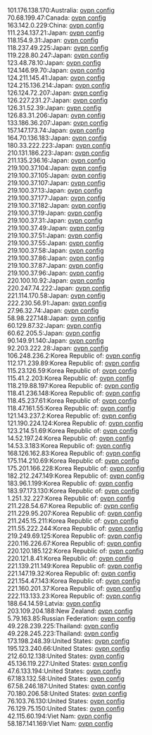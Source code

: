 101.176.138.170:Australia: [ovpn config](vpn/101_176_138_170.ovpn)  
70.68.199.47:Canada: [ovpn config](vpn/70_68_199_47.ovpn)  
163.142.0.229:China: [ovpn config](vpn/163_142_0_229.ovpn)  
111.234.137.21:Japan: [ovpn config](vpn/111_234_137_21.ovpn)  
118.154.9.31:Japan: [ovpn config](vpn/118_154_9_31.ovpn)  
118.237.49.225:Japan: [ovpn config](vpn/118_237_49_225.ovpn)  
119.228.80.247:Japan: [ovpn config](vpn/119_228_80_247.ovpn)  
123.48.78.10:Japan: [ovpn config](vpn/123_48_78_10.ovpn)  
124.146.99.70:Japan: [ovpn config](vpn/124_146_99_70.ovpn)  
124.211.145.41:Japan: [ovpn config](vpn/124_211_145_41.ovpn)  
124.215.136.214:Japan: [ovpn config](vpn/124_215_136_214.ovpn)  
126.124.72.207:Japan: [ovpn config](vpn/126_124_72_207.ovpn)  
126.227.231.27:Japan: [ovpn config](vpn/126_227_231_27.ovpn)  
126.31.52.39:Japan: [ovpn config](vpn/126_31_52_39.ovpn)  
126.83.31.206:Japan: [ovpn config](vpn/126_83_31_206.ovpn)  
133.186.36.207:Japan: [ovpn config](vpn/133_186_36_207.ovpn)  
157.147.173.74:Japan: [ovpn config](vpn/157_147_173_74.ovpn)  
164.70.136.183:Japan: [ovpn config](vpn/164_70_136_183.ovpn)  
180.33.222.223:Japan: [ovpn config](vpn/180_33_222_223.ovpn)  
210.131.186.223:Japan: [ovpn config](vpn/210_131_186_223.ovpn)  
211.135.236.16:Japan: [ovpn config](vpn/211_135_236_16.ovpn)  
219.100.37.104:Japan: [ovpn config](vpn/219_100_37_104.ovpn)  
219.100.37.105:Japan: [ovpn config](vpn/219_100_37_105.ovpn)  
219.100.37.107:Japan: [ovpn config](vpn/219_100_37_107.ovpn)  
219.100.37.13:Japan: [ovpn config](vpn/219_100_37_13.ovpn)  
219.100.37.177:Japan: [ovpn config](vpn/219_100_37_177.ovpn)  
219.100.37.182:Japan: [ovpn config](vpn/219_100_37_182.ovpn)  
219.100.37.19:Japan: [ovpn config](vpn/219_100_37_19.ovpn)  
219.100.37.31:Japan: [ovpn config](vpn/219_100_37_31.ovpn)  
219.100.37.49:Japan: [ovpn config](vpn/219_100_37_49.ovpn)  
219.100.37.51:Japan: [ovpn config](vpn/219_100_37_51.ovpn)  
219.100.37.55:Japan: [ovpn config](vpn/219_100_37_55.ovpn)  
219.100.37.58:Japan: [ovpn config](vpn/219_100_37_58.ovpn)  
219.100.37.86:Japan: [ovpn config](vpn/219_100_37_86.ovpn)  
219.100.37.87:Japan: [ovpn config](vpn/219_100_37_87.ovpn)  
219.100.37.96:Japan: [ovpn config](vpn/219_100_37_96.ovpn)  
220.100.10.92:Japan: [ovpn config](vpn/220_100_10_92.ovpn)  
220.247.74.222:Japan: [ovpn config](vpn/220_247_74_222.ovpn)  
221.114.170.58:Japan: [ovpn config](vpn/221_114_170_58.ovpn)  
222.230.56.91:Japan: [ovpn config](vpn/222_230_56_91.ovpn)  
27.96.32.74:Japan: [ovpn config](vpn/27_96_32_74.ovpn)  
58.98.227.148:Japan: [ovpn config](vpn/58_98_227_148.ovpn)  
60.129.87.32:Japan: [ovpn config](vpn/60_129_87_32.ovpn)  
60.62.205.5:Japan: [ovpn config](vpn/60_62_205_5.ovpn)  
90.149.91.140:Japan: [ovpn config](vpn/90_149_91_140.ovpn)  
92.203.222.28:Japan: [ovpn config](vpn/92_203_222_28.ovpn)  
106.248.236.2:Korea Republic of: [ovpn config](vpn/106_248_236_2.ovpn)  
112.171.239.89:Korea Republic of: [ovpn config](vpn/112_171_239_89.ovpn)  
115.23.126.59:Korea Republic of: [ovpn config](vpn/115_23_126_59.ovpn)  
115.41.2.203:Korea Republic of: [ovpn config](vpn/115_41_2_203.ovpn)  
118.219.88.197:Korea Republic of: [ovpn config](vpn/118_219_88_197.ovpn)  
118.41.236.148:Korea Republic of: [ovpn config](vpn/118_41_236_148.ovpn)  
118.45.237.61:Korea Republic of: [ovpn config](vpn/118_45_237_61.ovpn)  
118.47.161.55:Korea Republic of: [ovpn config](vpn/118_47_161_55.ovpn)  
121.143.237.2:Korea Republic of: [ovpn config](vpn/121_143_237_2.ovpn)  
121.190.224.124:Korea Republic of: [ovpn config](vpn/121_190_224_124.ovpn)  
123.214.51.69:Korea Republic of: [ovpn config](vpn/123_214_51_69.ovpn)  
14.52.197.24:Korea Republic of: [ovpn config](vpn/14_52_197_24.ovpn)  
14.53.3.183:Korea Republic of: [ovpn config](vpn/14_53_3_183.ovpn)  
168.126.162.83:Korea Republic of: [ovpn config](vpn/168_126_162_83.ovpn)  
175.114.210.69:Korea Republic of: [ovpn config](vpn/175_114_210_69.ovpn)  
175.201.166.228:Korea Republic of: [ovpn config](vpn/175_201_166_228.ovpn)  
182.212.247.149:Korea Republic of: [ovpn config](vpn/182_212_247_149.ovpn)  
183.96.1.199:Korea Republic of: [ovpn config](vpn/183_96_1_199.ovpn)  
183.97.173.130:Korea Republic of: [ovpn config](vpn/183_97_173_130.ovpn)  
1.251.32.227:Korea Republic of: [ovpn config](vpn/1_251_32_227.ovpn)  
211.228.54.67:Korea Republic of: [ovpn config](vpn/211_228_54_67.ovpn)  
211.229.95.207:Korea Republic of: [ovpn config](vpn/211_229_95_207.ovpn)  
211.245.15.211:Korea Republic of: [ovpn config](vpn/211_245_15_211.ovpn)  
211.55.222.244:Korea Republic of: [ovpn config](vpn/211_55_222_244.ovpn)  
219.249.69.125:Korea Republic of: [ovpn config](vpn/219_249_69_125.ovpn)  
220.116.226.67:Korea Republic of: [ovpn config](vpn/220_116_226_67.ovpn)  
220.120.185.122:Korea Republic of: [ovpn config](vpn/220_120_185_122.ovpn)  
220.121.8.41:Korea Republic of: [ovpn config](vpn/220_121_8_41.ovpn)  
221.139.211.149:Korea Republic of: [ovpn config](vpn/221_139_211_149.ovpn)  
221.147.19.32:Korea Republic of: [ovpn config](vpn/221_147_19_32.ovpn)  
221.154.47.143:Korea Republic of: [ovpn config](vpn/221_154_47_143.ovpn)  
221.160.201.37:Korea Republic of: [ovpn config](vpn/221_160_201_37.ovpn)  
222.113.133.23:Korea Republic of: [ovpn config](vpn/222_113_133_23.ovpn)  
188.64.14.59:Latvia: [ovpn config](vpn/188_64_14_59.ovpn)  
203.109.204.188:New Zealand: [ovpn config](vpn/203_109_204_188.ovpn)  
5.79.163.85:Russian Federation: [ovpn config](vpn/5_79_163_85.ovpn)  
49.228.239.225:Thailand: [ovpn config](vpn/49_228_239_225.ovpn)  
49.228.245.223:Thailand: [ovpn config](vpn/49_228_245_223.ovpn)  
173.198.248.39:United States: [ovpn config](vpn/173_198_248_39.ovpn)  
195.123.240.66:United States: [ovpn config](vpn/195_123_240_66.ovpn)  
212.60.12.138:United States: [ovpn config](vpn/212_60_12_138.ovpn)  
45.136.119.227:United States: [ovpn config](vpn/45_136_119_227.ovpn)  
47.6.133.194:United States: [ovpn config](vpn/47_6_133_194.ovpn)  
67.183.132.58:United States: [ovpn config](vpn/67_183_132_58.ovpn)  
67.58.246.187:United States: [ovpn config](vpn/67_58_246_187.ovpn)  
70.180.206.58:United States: [ovpn config](vpn/70_180_206_58.ovpn)  
76.103.76.130:United States: [ovpn config](vpn/76_103_76_130.ovpn)  
76.129.75.150:United States: [ovpn config](vpn/76_129_75_150.ovpn)  
42.115.60.194:Viet Nam: [ovpn config](vpn/42_115_60_194.ovpn)  
58.187.141.169:Viet Nam: [ovpn config](vpn/58_187_141_169.ovpn)  

